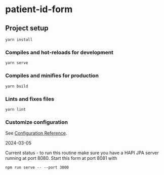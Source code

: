 # patient-id-form

## Project setup
```
yarn install
```

### Compiles and hot-reloads for development
```
yarn serve
```

### Compiles and minifies for production
```
yarn build
```

### Lints and fixes files
```
yarn lint
```

### Customize configuration
See [Configuration Reference](https://cli.vuejs.org/config/).

2024-03-05

Current status - to run this routine make sure you have a HAPI JPA server running at port 8080. Start this form at port 8081 with
```
npm run serve -- --port 3000
```
